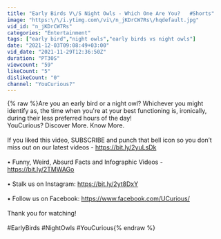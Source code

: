 ```yaml
---
title: "Early Birds V\/S Night Owls - Which One Are You?   #Shorts"
image: "https:\/\/i.ytimg.com\/vi\/n_jKDrCW7Rs\/hqdefault.jpg"
vid_id: "n_jKDrCW7Rs"
categories: "Entertainment"
tags: ["early bird","night owls","early birds vs night owls"]
date: "2021-12-03T09:08:49+03:00"
vid_date: "2021-11-29T12:36:50Z"
duration: "PT30S"
viewcount: "59"
likeCount: "5"
dislikeCount: "0"
channel: "YouCurious?"
---
```

{% raw %}Are you an early bird or a night owl? Whichever you might identify as, the time when you're at your best functioning is, ironically, during their less preferred hours of the day! <br />YouCurious? Discover More. Know More.<br /><br />If you liked this video, SUBSCRIBE and punch that bell icon so you don’t miss out on our latest videos - <a rel="nofollow" target="blank" href="https://bit.ly/2yuLsDk">https://bit.ly/2yuLsDk</a><br /><br />• Funny, Weird, Absurd Facts and Infographic Videos - <a rel="nofollow" target="blank" href="https://bit.ly/2TMWAGo">https://bit.ly/2TMWAGo</a><br /><br />• Stalk us on Instagram: <a rel="nofollow" target="blank" href="https://bit.ly/2yt8DxY">https://bit.ly/2yt8DxY</a><br /><br />• Follow us on Facebook: <a rel="nofollow" target="blank" href="https://www.facebook.com/UCurious/">https://www.facebook.com/UCurious/</a><br /><br />Thank you for watching!<br /><br />#EarlyBirds #NightOwls #YouCurious{% endraw %}
